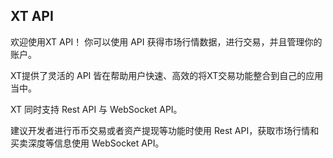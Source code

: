 ## XT API

欢迎使用XT API！ 你可以使用 API 获得市场行情数据，进行交易，并且管理你的账户。

XT提供了灵活的 API 皆在帮助用户快速、高效的将XT交易功能整合到自己的应用当中。

XT 同时支持 Rest API 与 WebSocket API。

建议开发者进行币币交易或者资产提现等功能时使用 Rest API，获取市场行情和买卖深度等信息使用 WebSocket API。

